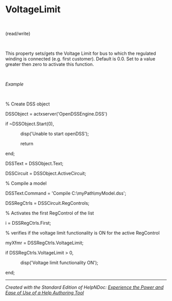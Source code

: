 # VoltageLimit

&nbsp;

(read/write)

&nbsp;

This property sets/gets the Voltage Limit for bus to which the regulated winding is connected (e.g. first customer). Default is 0.0. Set to a value greater then zero to activate this function.

&nbsp;

*Example*

&nbsp;

% Create DSS object

DSSObject = actxserver('OpenDSSEngine.DSS')

if ~DSSObject.Start(0),

&nbsp; &nbsp; &nbsp; &nbsp; &nbsp; &nbsp; disp('Unable to start openDSS');

&nbsp; &nbsp; &nbsp; &nbsp; &nbsp; &nbsp; return

end;

DSSText = DSSObject.Text;

DSSCircuit = DSSObject.ActiveCircuit;

% Compile a model &nbsp; &nbsp;

DSSText.Command = 'Compile C:\\myPath\\myModel.dss';

DSSRegCtrls = DSSCircuit.RegControls;

% Activates the first RegControl of the list

i = DSSRegCtrls.First;

% verifies if the voltage limit functionality is ON for the active RegControl

myXfmr = DSSRegCtrls.VoltageLimit;

if DSSRegCtrls.VoltageLimit \> 0,

&nbsp; &nbsp; &nbsp; &nbsp; &nbsp; &nbsp; disp('Voltage limit functionality ON');

end;

***
_Created with the Standard Edition of HelpNDoc: [Experience the Power and Ease of Use of a Help Authoring Tool](<https://www.helpndoc.com>)_

